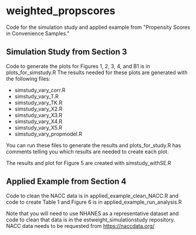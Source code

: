 # weighted_propscores
Code for the simulation study and applied example from "Propensity Scores in Convenience Samples."
 
## Simulation Study from Section 3

Code to generate the plots for Figures 1, 2, 3, 4, and B1 is in plots_for_simstudy.R
The results needed for these plots are generated with the following files:

+ simstudy_vary_corr.R
+ simstudy_vary_T.R
+ simstudy_vary_TK.R
+ simstudy_vary_X2.R
+ simstudy_vary_X3.R
+ simstudy_vary_X4.R
+ simstudy_vary_X5.R
+ simstudy_vary_propmodel.R

You can run these files to generate the results and plots_for_study.R 
has comments telling you which results are needed to create each plot.

The results and plot for Figure 5 are created with simstudy_withSE.R

## Applied Example from Section 4

Code to clean the NACC data is in applied_example_clean_NACC.R and code to create Table 1 and Figure 6 is in applied_example_run_analysis.R

Note that you will need to use NHANES as a representative dataset and code to clean that data is in the estweight_simulationstudy repository. NACC data needs to be requested from https://naccdata.org/
